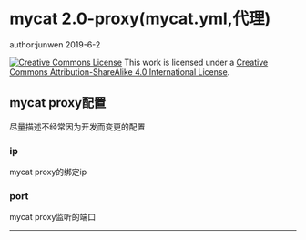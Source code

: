 

# mycat 2.0-proxy(mycat.yml,代理)

author:junwen 2019-6-2

[![Creative Commons License](https://i.creativecommons.org/l/by-sa/4.0/88x31.png)](http://creativecommons.org/licenses/by-sa/4.0/)
This work is licensed under a [Creative Commons Attribution-ShareAlike 4.0 International License](http://creativecommons.org/licenses/by-sa/4.0/).

## mycat proxy配置

尽量描述不经常因为开发而变更的配置

### ip

mycat proxy的绑定ip

### port

mycat proxy监听的端口

------

